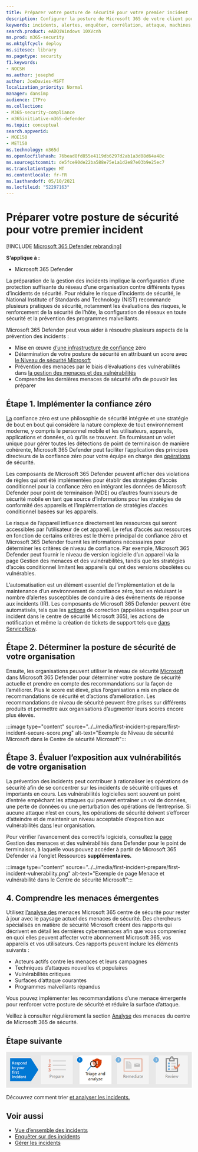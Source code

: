 ```yaml
---
title: Préparer votre posture de sécurité pour votre premier incident
description: Configurer la posture de Microsoft 365 de votre client pour votre premier incident dans Microsoft 365 Defender.
keywords: incidents, alertes, enquêter, corrélation, attaque, machines, appareils, utilisateurs, identités, identité, boîte de réception, e-mail, 365, microsoft, m365
search.product: eADQiWindows 10XVcnh
ms.prod: m365-security
ms.mktglfcycl: deploy
ms.sitesec: library
ms.pagetype: security
f1.keywords:
- NOCSH
ms.author: josephd
author: JoeDavies-MSFT
localization_priority: Normal
manager: dansimp
audience: ITPro
ms.collection:
- M365-security-compliance
- m365initiative-m365-defender
ms.topic: conceptual
search.appverid:
- MOE150
- MET150
ms.technology: m365d
ms.openlocfilehash: 76bead8fd855e4119db6297d2ab1a3d08d64a48c
ms.sourcegitcommit: de5fce90de22ba588e75e1a1d2e87e03b9e25ec7
ms.translationtype: MT
ms.contentlocale: fr-FR
ms.lasthandoff: 05/10/2021
ms.locfileid: "52297163"
---
```

# <a name="prepare-your-security-posture-for-your-first-incident"></a>Préparer votre posture de sécurité pour votre premier incident

[!INCLUDE [Microsoft 365 Defender rebranding](../includes/microsoft-defender.md)]

**S’applique à :**
- Microsoft 365 Defender

La préparation de la gestion des incidents implique la configuration d’une protection suffisante du réseau d’une organisation contre différents types d’incidents de sécurité. Pour réduire le risque d’incidents de sécurité, le National Institute of Standards and Technology (NIST) recommande plusieurs pratiques de sécurité, notamment les évaluations des risques, le renforcement de la sécurité de l’hôte, la configuration de réseaux en toute sécurité et la prévention des programmes malveillants. 

Microsoft 365 Defender peut vous aider à résoudre plusieurs aspects de la prévention des incidents : 

- Mise en œuvre [d’une infrastructure de confiance](https://docs.microsoft.com/security/zero-trust/) zéro
- Détermination de votre posture de sécurité en attribuant un score avec [le Niveau de sécurité Microsoft](microsoft-secure-score.md)
- Prévention des menaces par le biais d’évaluations des vulnérabilités dans [la gestion des menaces et des vulnérabilités](../defender-endpoint/next-gen-threat-and-vuln-mgt.md)
- Comprendre les dernières menaces de sécurité afin de pouvoir les préparer

## <a name="step-1-implement-zero-trust"></a>Étape 1. Implémenter la confiance zéro

[La](https://docs.microsoft.com/security/zero-trust/) confiance zéro est une philosophie de sécurité intégrée et une stratégie de bout en bout qui considère la nature complexe de tout environnement moderne, y compris le personnel mobile et les utilisateurs, appareils, applications et données, où qu’ils se trouvent. En fournissant un volet unique pour gérer toutes les détections de point de terminaison de manière cohérente, Microsoft 365 Defender peut faciliter l’application des principes directeurs de la confiance zéro pour votre équipe en charge des [opérations](https://docs.microsoft.com/security/zero-trust/#guiding-principles-of-zero-trust) de sécurité. 

Les composants de Microsoft 365 Defender peuvent afficher des violations de règles qui ont été implémentées pour établir des stratégies d’accès conditionnel pour la confiance zéro en intégrant les données de Microsoft Defender pour point de terminaison (MDE) ou d’autres fournisseurs de sécurité mobile en tant que source d’informations pour les stratégies de conformité des appareils et l’implémentation de stratégies d’accès conditionnel basées sur les appareils. 

Le risque de l’appareil influence directement les ressources qui seront accessibles par l’utilisateur de cet appareil. Le refus d’accès aux ressources en fonction de certains critères est le thème principal de confiance zéro et Microsoft 365 Defender fournit les informations nécessaires pour déterminer les critères de niveau de confiance. Par exemple, Microsoft 365 Defender peut fournir le niveau de version logicielle d’un appareil via la page Gestion des menaces et des vulnérabilités, tandis que les stratégies d’accès conditionnel limitent les appareils qui ont des versions obsolètes ou vulnérables.

L’automatisation est un élément essentiel de l’implémentation et de la maintenance d’un environnement de confiance zéro, tout en réduisant le nombre d’alertes susceptibles de conduire à des événements de réponse aux incidents (IR). Les composants de Microsoft 365 Defender peuvent être automatisés, tels que les [actions](m365d-autoir.md) de correction (appelées enquêtes pour un incident dans le centre de sécurité Microsoft 365), les actions de notification et même la création de tickets de support tels que [dans ServiceNow](https://microsoft.service-now.com/sp/).

## <a name="step-2-determine-your-organizations-security-posture"></a>Étape 2. Déterminer la posture de sécurité de votre organisation

Ensuite, les organisations peuvent utiliser le niveau de sécurité [Microsoft](microsoft-secure-score.md) dans Microsoft 365 Defender pour déterminer votre posture de sécurité actuelle et prendre en compte des recommandations sur la façon de l’améliorer. Plus le score est élevé, plus l’organisation a mis en place de recommandations de sécurité et d’actions d’amélioration. Les recommandations de niveau de sécurité peuvent être prises sur différents produits et permettre aux organisations d’augmenter leurs scores encore plus élevés. 

:::image type="content" source="../../media/first-incident-prepare/first-incident-secure-score.png" alt-text="Exemple de Niveau de sécurité Microsoft dans le Centre de sécurité Microsoft":::
 
## <a name="step-3-assess-your-organizations-vulnerability-exposure"></a>Étape 3. Évaluer l’exposition aux vulnérabilités de votre organisation

La prévention des incidents peut contribuer à rationaliser les opérations de sécurité afin de se concentrer sur les incidents de sécurité critiques et importants en cours. Les vulnérabilités logicielles sont souvent un point d’entrée empêchant les attaques qui peuvent entraîner un vol de données, une perte de données ou une perturbation des opérations de l’entreprise. Si aucune attaque n’est en cours, les opérations de sécurité doivent s’efforcer d’atteindre et de maintenir un niveau acceptable d’exposition aux vulnérabilités [dans](../defender-endpoint/tvm-exposure-score.md) leur organisation.

Pour vérifier l’avancement des correctifs logiciels, consultez la [page](../defender-endpoint/next-gen-threat-and-vuln-mgt.md) Gestion des menaces et des vulnérabilités dans Defender pour le point de terminaison, à laquelle vous pouvez accéder à partir de Microsoft 365 Defender via l’onglet Ressources **supplémentaires.**

:::image type="content" source="../../media/first-incident-prepare/first-incident-vulnerability.png" alt-text="Exemple de page Menace et vulnérabilité dans le Centre de sécurité Microsoft"::: 
 
## <a name="4-understand-emerging-threats"></a>4. Comprendre les menaces émergentes

Utilisez [l’analyse des](threat-analytics.md) menaces Microsoft 365 centre de sécurité pour rester à jour avec le paysage actuel des menaces de sécurité. Des chercheurs spécialisés en matière de sécurité Microsoft créent des rapports qui décrivent en détail les dernières cybermenaces afin que vous compreniez en quoi elles peuvent affecter votre abonnement Microsoft 365, vos appareils et vos utilisateurs. Ces rapports peuvent inclure les éléments suivants :

- Acteurs actifs contre les menaces et leurs campagnes
- Techniques d’attaques nouvelles et populaires
- Vulnérabilités critiques
- Surfaces d’attaque courantes
- Programmes malveillants répandus

Vous pouvez implémenter les recommandations d’une menace émergente pour renforcer votre posture de sécurité et réduire la surface d’attaque.

Veillez à consulter régulièrement la section [Analyse](threat-analytics.md) des menaces du centre de Microsoft 365 de sécurité.

## <a name="next-step"></a>Étape suivante

[![Étape 1 : Découvrez comment trier et analyser les incidents](../../media/first-incident-overview/first-incident-path-step1.png)](first-incident-analyze.md)

Découvrez comment trier [et analyser les incidents.](first-incident-analyze.md)

## <a name="see-also"></a>Voir aussi

- [Vue d’ensemble des incidents](incidents-overview.md)
- [Enquêter sur des incidents](investigate-incidents.md)
- [Gérer les incidents](manage-incidents.md)
